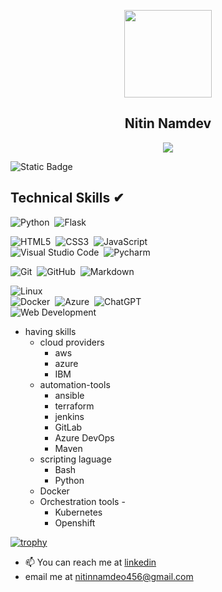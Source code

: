 <p align="center">
  <img width="140" src="https://user-images.githubusercontent.com/6661165/91657958-61b4fd00-eb00-11ea-9def-dc7ef5367e34.png" />
  <h2 align="center">Nitin Namdev</h2>
</p>

<p align="center">
  <img src="https://readme-typing-svg.herokuapp.com?color=0d8eceF&size=30&center=true&vCenter=true&width=550&height=70&lines=Hey+There+,+I'm+Nitin+Namdev+;A+DevOps+Guy">
</p> 


![Static Badge](https://img.shields.io/badge/Nitin_Namdev-DevOps-brightgreen)


## Technical Skills ✔

![Python](https://img.shields.io/badge/-Python-05122A?style=flat&logo=Python)&nbsp;
![Flask](https://img.shields.io/badge/-Flask-05122A?style=flat&logo=flask)&nbsp;

![HTML5](https://img.shields.io/badge/-HTML5-05122A?style=flat&logo=html5&logoColor=white)&nbsp;
![CSS3](https://img.shields.io/badge/-CSS3-05122A?style=flat&logo=css3)&nbsp;
![JavaScript](https://img.shields.io/badge/-JavaScript-black?style=flat&logo=javascript)&nbsp;\
![Visual Studio Code](https://img.shields.io/badge/-Visual%20Studio%20Code-05122A?style=flat&logo=visual-studio-code&logoColor=007ACC)&nbsp;
![Pycharm](https://img.shields.io/badge/-Pycharm-05122A?style=flat&logo=pycharm&logoColor=007ACC)&nbsp;

![Git](https://img.shields.io/badge/-Git-05122A?style=flat&logo=git)&nbsp;
![GitHub](https://img.shields.io/badge/-GitHub-05122A?style=flat&logo=github)&nbsp;
![Markdown](https://img.shields.io/badge/-Markdown-05122A?style=flat&logo=markdown)&nbsp;


![Linux](https://img.shields.io/badge/-Linux-05122A?style=flat&logo=linux)&nbsp;\
![Docker](https://img.shields.io/badge/-Docker-05122A?style=flat&logo=Docker&logoColor=1572B6)&nbsp;
![Azure](https://img.shields.io/badge/-Azure-05122A?style=flat&logo=Azure&logoColor=1572B6)&nbsp;
![ChatGPT](https://img.shields.io/badge/-ChaptGPT-05122A?style=flat&logo=ChatGPT&logoColor=007ACC)&nbsp;\
![Web Development](https://img.shields.io/badge/-Web%20Development-05122A?style=flat&logo=Web-Development&logoColor=007ACC)&nbsp;
- having skills
  * cloud providers
     + aws
     + azure
     + IBM
  * automation-tools
     + ansible
     + terraform
     + jenkins
     + GitLab
     + Azure DevOps
     + Maven
  * scripting laguage
    + Bash
    + Python
  * Docker
  * Orchestration tools -
    + Kubernetes
    + Openshift

[![trophy](https://github-profile-trophy.vercel.app/?username=vortexdude)](https://github.com/vortexdude)
- 📫 You can reach me at [linkedin](https://www.linkedin.com/in/nitin-namdev-427430121)
- email me at [nitinnamdeo456@gmail.com](mailto:nitinnamdeo456@gmail.com?subject=Hello_Nitin)
